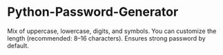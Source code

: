 # Python-Password-Generator
Mix of uppercase, lowercase, digits, and symbols.  You can customize the length (recommended: 8–16 characters).  Ensures strong password by default.
